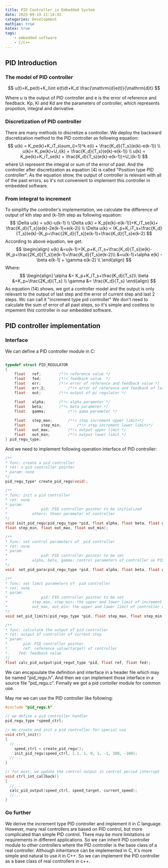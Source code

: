 ```yaml
---
title: PID Controller in Embedded System
date: 2025-09-19 11:14:33
categories: Development
mathjax: true
katex: true
tags:
    - embedded software
    - C/C++
---
```


## PID Introduction

### The model of PID controller

$$
u(t)=K_pe(t)+K_i\int e(t)dt+K_d \frac{\mathrm{d}e(t)}{\mathrm{d}t}
$$

Where u is the output of PID controller and e is the error of reference and feedback. Kp, Ki and Kd are the parameters of controller, which represents propotion, integral and derivative.

<!--more-->

### Discretization of PID controller

There are many methods to discretize a controller. We deploy the backward discretization method to the PID controller as following equation: 
$$
u(k) = K_pe(k)+K_iT_s\sum_{i=1}^k e(i) + \frac{K_d}{T_s}(e(k)-e(k-1)) \\
u(k)= K_pe(k)+U_i(k) + \frac{K_d}{T_s}(e(k)-e(k-1))	\\
u(k)	= K_pe(k)+K_iT_se(k) + \frac{K_d}{T_s}(e(k)-e(k-1))+U_i(k-1)
$$
where Ui represent the integral or sum of the error of past. And the controller after discretization as equation (4) is called "Position type PID controller". As the equation show, the output of controller is relevant with all of the past errors, so  it's not convenient to implement this controller in embedded software.

### From integral to increment

To simplifiy the controller's implementation, we calculate the difference of output of kth step and (k-1)th step as following equation:
$$
\Delta u(k) = u(k)-u(k-1)  \\
\Delta u(k) = K_p[e(k)-e(k-1)]+K_iT_se(k)+ \frac{K_d}{T_s}(e(k)-2e(k-1)+e(k-2)) \\
\Delta u(k) = (K_p+K_iT_s+\frac{K_d}{T_s})e(k)-(K_p+\frac{2K_d}{T_s})e(k-1)+\frac{K_d}{T_s}e(k-2)
$$
According to above equation, we get:
$$
\begin{align}
u(k) &=u(k-1)+(K_p+K_iT_s+\frac{K_d}{T_s})e(k)-(K_p+\frac{2K_d}{T_s})e(k-1)+\frac{K_d}{T_s}e(k-2)\\
	&=u(k-1)+\alpha e(k) - \beta e(k-1) + \gamma e(k-2)   \\
\end{align}
$$
Where:
$$
\begin{align}
\alpha &= K_p+K_iT_s+\frac{K_d}{T_s}\\
\beta &=K_p+\frac{2K_d}{T_s} \\
\gamma &= \frac{K_d}{T_s}
\end{align}
$$
As equation (14) shows, we got a controller model and the output is only relevant to the output of  last step and the error of current step and last 2 steps. Wc can call it "increment type pid controller" We don't need to calculate the sum of error of all past steps, so it's simple and costless to impement this controller in our embedded software.

## PID controller implementation

### Interface

We can define a PID controller module in C:

```c

typedef struct PID_REGULATOR
{
    float   ref;        /*!< reference value */
    float   fed;        /*!< feedback value  */
    float   err;        /*!< error of reference and feedback value */
    float   err_2;			/*!< error of reference and feedback of last time*/
    float   out;        /*!< output of pi regulator */

    float   alpha;      /*!< alpha parameter */
    float   beta;       /*!< beta parameter */
    float   gamma;			/*!< gama parameter */
  
  	float   step_max;		/*!< step increment upper limit>*/
    float		step_min;		/*!< step increment lower limit>*/
    float   out_max;    	/*!< output upper limit */
    float   out_min;    	/*!< output lower limit */
} pid_regu_type;
```

And we need to implement following operation interface of PID controller:

```c
/**
* func: create a pid controller 
* ret: a pid controller pointer
* param: none
*/
pid_regu_type* create_pid_regu(void);

/**
* func: init a pid controller 
* ret: none
* param: 
*				pid: PID controller pointer to be initialized
* 			others: thoes parameter of controller 
*/
void init_pid_regu(pid_regu_type *pid, float alpha, float beta, float gamma, float step_max, 
float step_min, float out_max, float out_min);

/**
* func: set control parameters of  pid controller 
* ret: none
* param: 
*				pid: PID controller pointer to be set
* 			alpha, beta, gamma: control parameters of controller as PID model defined 
*/
void  set_pid_para(pid_regu_type *pid, float alpha, float beta, float gamma);

/**
* func: set limit parameters of  pid controller 
* ret: none
* param: 
*				pid: PID controller pointer to be set
* 			step_max, step_min: the upper and lower limit of increment of controller output
* 			out_max, out_min: the upper and lower limit of controller output
*/
void set_pid_limits(pid_regu_type *pid, float step_max, float step_min, float out_max, float out_min);

/**
* func: calculate the output of pid controller
* ret: output of controller of current step
* param: 
* 		pid: PID controller pointer
* 		ref: reference value(target) of controller
*.    fed: feedback value
*/
float calc_pid_output(pid_regut_type *pid, float ref, float fed);
```

We can encapsulate the definition and interface in a header file which may be named "pid_regu.h". And then we can implement those interface in a source file "pid_regu.c". Finnally we got a pid contoller module for common use. 

May me we can use the PID controller like following:

```c
#include "pid_regu.h"

// we define a pid controller handler
pid_regu_type *speed_ctrl;

// We create and init a pid controller for special use
void ctrl_init()
{
  // ... 
	speed_ctrl = create_pid_regu();
	init_pid_regu(speed_ctrl, 1.1, 1, 0, 1, -1, 100, -100); 
  // ...
}

// for most, we update the control output in control period interrupt
void ctrl_int_callback() 
{
  //...
  calc_pid_output(speed_ctrl, speed_target, current_speed);
  //...
}
```

### Go further

We derive the increment type PID controller and implement it in  C language. However, many real controllers are based on PID control, but more complicated than simple PID control. There may be more limitations or requirements in different applications. So we can inherit PID controller module to other controllers where the PID controller is the base class of a real controller. Although inheritance can be implemented in C, it's more simple and natural to use it in C++. So we can implement the PID controller as a base class of real controllers in c++.


